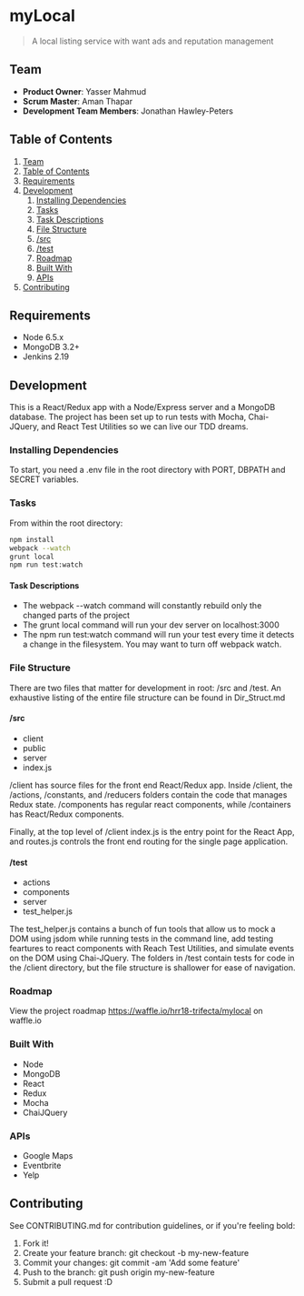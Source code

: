 # myLocal

> A local listing service with want ads and reputation management

## Team

  - __Product Owner__: Yasser Mahmud
  - __Scrum Master__: Aman  Thapar
  - __Development Team Members__: Jonathan Hawley-Peters

## Table of Contents

1. [Team](#team)
1. [Table of Contents](#table-of-contents)
1. [Requirements](#requirements)
1. [Development](#development)
    1. [Installing Dependencies](#installing-dependencies)
    1. [Tasks](#tasks)
      1. [Task Descriptions](#task-descriptions)
    1. [File Structure](#file-structure)
      1. [/src](#src)
      1. [/test](#test)
    1. [Roadmap](#roadmap)
    1. [Built With](#built-with)
    1. [APIs](#apis)
1. [Contributing](#contributing)

## Requirements

- Node 6.5.x
- MongoDB 3.2+
- Jenkins 2.19

## Development
This is a React/Redux app with a Node/Express server and a MongoDB database. The project has been set up to run tests with Mocha, Chai-JQuery, and React Test Utilities so we can live our TDD dreams. 

### Installing Dependencies
To start, you need a .env file in the root directory with PORT, DBPATH and SECRET variables.

### Tasks
From within the root directory:
```sh
npm install 
webpack --watch
grunt local
npm run test:watch
```
#### Task Descriptions
- The webpack --watch command will constantly rebuild only the changed parts of the project
- The grunt local command will run your dev server on localhost:3000
- The npm run test:watch command will run your test every time it detects a change in the filesystem. You may want to turn off webpack watch.

### File Structure
There are two files that matter for development in root: /src and /test. An exhaustive listing of the entire file structure can be found in Dir_Struct.md

#### /src
- client
- public
- server
- index.js

/client has source files for the front end React/Redux app. Inside /client, the /actions, /constants, and /reducers folders contain the code that manages Redux state. /components has regular react components, while /containers has React/Redux components.

Finally, at the top level of /client index.js is the entry point for the React App, and routes.js controls the front end routing for the single page application.

#### /test
- actions
- components
- server
- test_helper.js

The test_helper.js contains a bunch of fun tools that allow us to mock a DOM using jsdom while running tests in the command line, add testing feartures to react components with Reach Test Utilities, and simulate events on the DOM using Chai-JQuery. The folders in /test contain  tests for code in the /client directory, but the file structure is shallower for ease of navigation.

### Roadmap

View the project roadmap https://waffle.io/hrr18-trifecta/mylocal on waffle.io

### Built With
- Node
- MongoDB
- React
- Redux
- Mocha
- ChaiJQuery

### APIs
- Google Maps
- Eventbrite
- Yelp

## Contributing
See CONTRIBUTING.md for contribution guidelines, or if you're feeling bold:

1. Fork it!
2. Create your feature branch: git checkout -b my-new-feature
3. Commit your changes: git commit -am 'Add some feature'
4. Push to the branch: git push origin my-new-feature
5. Submit a pull request :D


